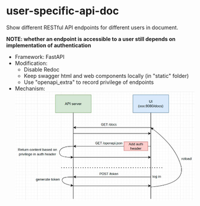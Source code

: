 # user-specific-api-doc
Show different RESTful API endpoints for different users in document.

**NOTE: whether an endpoint is accessible to a user still depends on implementation of authentication**

- Framework: FastAPI
- Modification:
    - Disable Redoc
    - Keep swagger html and web components locally (in "static" folder)
    - Use "openapi_extra" to record privilege of endpoints
- Mechanism:
![mechanism](./document/mechanism.jpg)

